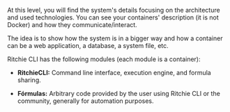 At this level, you will find the system's details focusing on the architecture and used technologies. 
You can see your containers' description (it is not Docker) and how they communicate/interact.

The idea is to show how the system is in a bigger way and how a container can be a web application, a database, a system file, etc. 


Ritchie CLI has the following modules (each module is a container):

- **RitchieCLI:** Command line interface, execution engine, and formula sharing. 

- **Fórmulas:** Arbitrary code provided by the user using Ritchie CLI or the community, generally for automation purposes.
